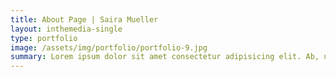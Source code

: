 ```yaml
---
title: About Page | Saira Mueller
layout: inthemedia-single
type: portfolio
image: /assets/img/portfolio/portfolio-9.jpg
summary: Lorem ipsum dolor sit amet consectetur adipisicing elit. Ab, unde odit. Tenetur distinctio officia blanditiis asperiores vel nesciunt, et quam?
---
```

